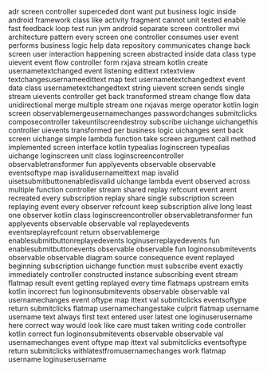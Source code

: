 adr screen controller superceded dont want put business logic inside android framework class like activity fragment cannot unit tested enable fast feedback loop test run jvm android separate screen controller mvi architecture pattern every screen one controller consumes user event performs business logic help data repository communicates change back screen user interaction happening screen abstracted inside data class type uievent event flow controller form rxjava stream kotlin create usernametextchanged event listening edittext rxtextview textchangesusernameedittext map text usernametextchangedtext event data class usernametextchangedtext string uievent screen sends single stream uievents controller get back transformed stream change flow data unidirectional merge multiple stream one rxjavas merge operator kotlin login screen observablemergeusernamechanges passwordchanges submitclicks composecontroller takeuntilscreendestroy subscribe uichange uichangethis controller uievents transformed per business logic uichanges sent back screen uichange simple lambda function take screen argument call method implemented screen interface kotlin typealias loginscreen typealias uichange loginscreen unit class loginscreencontroller observabletransformer fun applyevents observable observable eventsoftype map isvalidusernameittext map isvalid uisetsubmitbuttonenabledisvalid uichange lambda event observed across multiple function controller stream shared replay refcount event arent recreated every subscription replay share single subscription screen replaying event every observer refcount keep subscription alive long least one observer kotlin class loginscreencontroller observabletransformer fun applyevents observable observable val replayedevents eventsreplayrefcount return observablemerge enablesubmitbuttonreplayedevents loginuserreplayedevents fun enablesubmitbuttonevents observable observable fun loginonsubmitevents observable observable diagram source consequence event replayed beginning subscription uichange function must subscribe event exactly immediately controller constructed instance subscribing event stream flatmap result event getting replayed every time flatmaps upstream emits kotlin incorrect fun loginonsubmitevents observable observable val usernamechanges event oftype map ittext val submitclicks eventsoftype return submitclicks flatmap usernamechangestake culprit flatmap username username text always first text entered user latest one loginuserusername here correct way would look like care must taken writing code controller kotlin correct fun loginonsubmitevents observable observable val usernamechanges event oftype map ittext val submitclicks eventsoftype return submitclicks withlatestfromusernamechanges work flatmap username loginuserusername